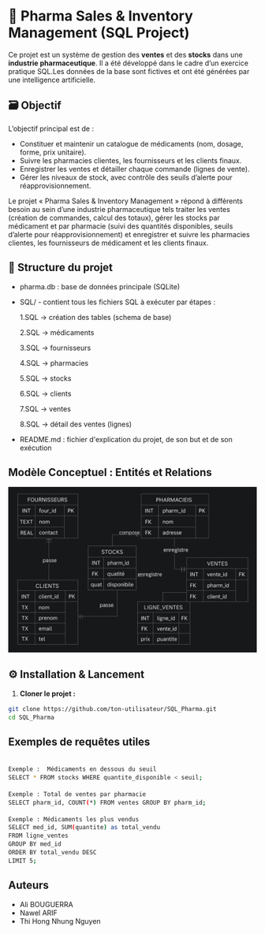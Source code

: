 # 💊 Pharma Sales & Inventory Management (SQL Project)

Ce projet est un système de gestion des **ventes** et des **stocks** dans une **industrie pharmaceutique**. Il a été développé dans le cadre d’un exercice pratique SQL.Les données de la base sont fictives et ont été générées par une intelligence artificielle.

## 🗃️ Objectif

L’objectif principal est de :
- Constituer et maintenir un catalogue de médicaments (nom, dosage, forme, prix unitaire).
- Suivre les pharmacies clientes, les fournisseurs et les clients finaux.
- Enregistrer les ventes et détailler chaque commande (lignes de vente).
- Gérer les niveaux de stock, avec contrôle des seuils d’alerte pour réapprovisionnement.

Le projet « Pharma Sales & Inventory Management » répond à différents besoin au sein d’une industrie pharmaceutique tels traiter les ventes (création de commandes, calcul des totaux), gérer les stocks par médicament et par pharmacie (suivi des quantités disponibles, seuils d’alerte pour réapprovisionnement) et enregistrer et suivre les pharmacies clientes, les fournisseurs de médicament et les clients finaux.

## 📁 Structure du projet

- pharma.db : base de données principale (SQLite)

- SQL/ - contient tous les fichiers SQL à exécuter par étapes :

  1.SQL → création des tables (schema de base)

  2.SQL → médicaments

  3.SQL → fournisseurs

  4.SQL → pharmacies

  5.SQL → stocks
  
  6.SQL → clients

  7.SQL → ventes

  8.SQL → détail des ventes (lignes)

- README.md : fichier d'explication du projet, de son but et de son exécution

## Modèle Conceptuel : Entités et Relations

![](D-E-R.png)



## ⚙️ Installation & Lancement

1. **Cloner le projet :**

```bash
git clone https://github.com/ton-utilisateur/SQL_Pharma.git
cd SQL_Pharma
```


## Exemples de requêtes utiles

```bash

Exemple :  Médicaments en dessous du seuil
SELECT * FROM stocks WHERE quantite_disponible < seuil;

Exemple : Total de ventes par pharmacie
SELECT pharm_id, COUNT(*) FROM ventes GROUP BY pharm_id;

Exemple : Médicaments les plus vendus
SELECT med_id, SUM(quantite) as total_vendu
FROM ligne_ventes
GROUP BY med_id
ORDER BY total_vendu DESC
LIMIT 5;

```

## Auteurs

- Ali BOUGUERRA
- Nawel ARIF
- Thi Hong Nhung Nguyen 








